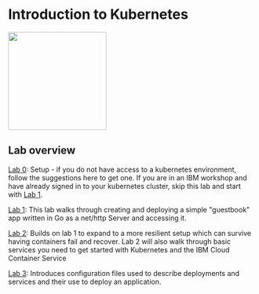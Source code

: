 # Introduction to Kubernetes

<img src="https://kubernetes.io/images/favicon.png" width="200">

## Lab overview

[Lab 0](Lab0): Setup - if you do not have access to a kubernetes environment, follow the suggestions here to get one. If you are in an IBM workshop and have already signed in to your kubernetes cluster, skip this lab and start with [Lab 1](Lab1).

[Lab 1](Lab1): This lab walks through creating and deploying a simple "guestbook" app written in Go as a net/http Server and accessing it.

[Lab 2](Lab2): Builds on lab 1 to expand to a more resilient setup which can survive having containers fail and recover. Lab 2 will also walk through basic services you need to get started with Kubernetes and the IBM Cloud Container Service

[Lab 3](Lab3): Introduces configuration files used to describe deployments and services and their use to deploy an application.
